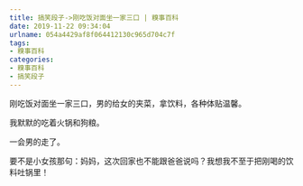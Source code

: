 ```yaml
---
title: 搞笑段子->刚吃饭对面坐一家三口 | 糗事百科
date: 2019-11-22 09:34:04
urlname: 054a4429af8f064412130c965d704c7f
tags: 
- 糗事百科
categories:
- 糗事百科
- 搞笑段子
---
```

刚吃饭对面坐一家三口，男的给女的夹菜，拿饮料，各种体贴温馨。

我默默的吃着火锅和狗粮。

一会男的走了。

要不是小女孩那句：妈妈，这次回家也不能跟爸爸说吗？我想我不至于把刚喝的饮料吐锅里！


